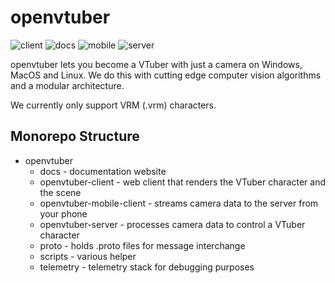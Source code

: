 # openvtuber

![client](https://github.com/virtuber/openvtuber/workflows/client/badge.svg)
![docs](https://github.com/virtuber/openvtuber/workflows/docs/badge.svg)
![mobile](https://github.com/virtuber/openvtuber/workflows/mobile/badge.svg)
![server](https://github.com/virtuber/openvtuber/workflows/server/badge.svg)

openvtuber lets you become a VTuber with just a camera on Windows, MacOS and Linux.
We do this with cutting edge computer vision algorithms and a modular architecture.

We currently only support VRM (.vrm) characters.

## Monorepo Structure

* openvtuber
  * docs - documentation website
  * openvtuber-client - web client that renders the VTuber character and the scene
  * openvtuber-mobile-client - streams camera data to the server from your phone
  * openvtuber-server - processes camera data to control a VTuber character
  * proto - holds .proto files for message interchange
  * scripts - various helper 
  * telemetry - telemetry stack for debugging purposes

